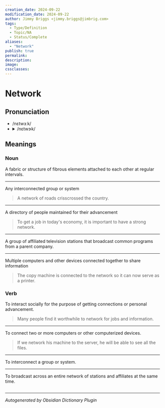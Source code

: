```yaml
---
creation_date: 2024-09-22
modification_date: 2024-09-22
author: Jimmy Briggs <jimmy.briggs@jimbrig.com>
tags:
  - Type/Definition
  - Topic/NA
  - Status/Complete
aliases:
  - "Network"
publish: true
permalink:
description:
image:
cssclasses:
---
```


# Network

## Pronunciation

- /nɛtwɜːk/
- <details><summary>/nɛtwɝk/</summary><audio controls><source src="https://api.dictionaryapi.dev/media/pronunciations/en/network-us.mp3"></audio></details>

## Meanings

### Noun

A fabric or structure of fibrous elements attached to each other at regular intervals.

---

Any interconnected group or system

> A network of roads crisscrossed the country.

---

A directory of people maintained for their advancement

> To get a job in today's economy, it is important to have a strong network.

---

A group of affiliated television stations that broadcast common programs from a parent company.

---

Multiple computers and other devices connected together to share information

> The copy machine is connected to the network so it can now serve as a printer.

### Verb

To interact socially for the purpose of getting connections or personal advancement.

> Many people find it worthwhile to network for jobs and information.

---

To connect two or more computers or other computerized devices.

> If we network his machine to the server, he will be able to see all the files.

---

To interconnect a group or system.

---

To broadcast across an entire network of stations and affiliates at the same time.



## 



***

*Autogenerated by Obsidian Dictionary Plugin*
